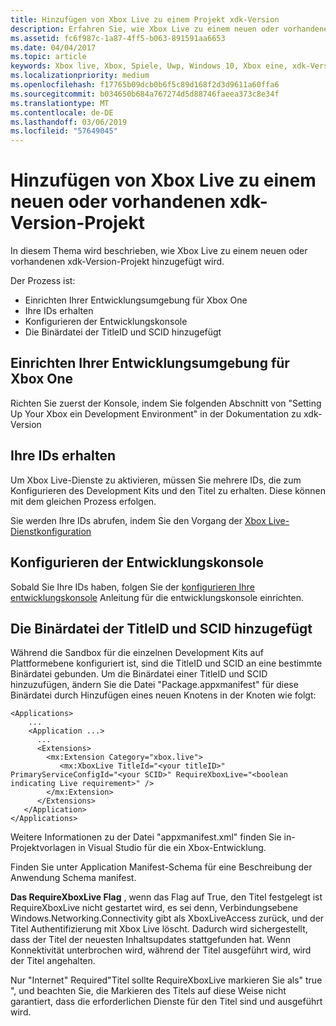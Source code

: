 ```yaml
---
title: Hinzufügen von Xbox Live zu einem Projekt xdk-Version
description: Erfahren Sie, wie Xbox Live zu einem neuen oder vorhandenen Xbox Developer Kit (xdk-Version)-Projekt hinzufügen.
ms.assetid: fc6f987c-1a87-4ff5-b063-891591aa6653
ms.date: 04/04/2017
ms.topic: article
keywords: Xbox live, Xbox, Spiele, Uwp, Windows 10, Xbox eine, xdk-Version
ms.localizationpriority: medium
ms.openlocfilehash: f17765b09dcb0b6f5c89d168f2d3d9611a60ffa6
ms.sourcegitcommit: b034650b684a767274d5d88746faeea373c8e34f
ms.translationtype: MT
ms.contentlocale: de-DE
ms.lasthandoff: 03/06/2019
ms.locfileid: "57649045"
---
```

# <a name="add-xbox-live-to-a-new-or-existing-xdk-project"></a>Hinzufügen von Xbox Live zu einem neuen oder vorhandenen xdk-Version-Projekt

In diesem Thema wird beschrieben, wie Xbox Live zu einem neuen oder vorhandenen xdk-Version-Projekt hinzugefügt wird.

Der Prozess ist:

- Einrichten Ihrer Entwicklungsumgebung für Xbox One
- Ihre IDs erhalten
- Konfigurieren der Entwicklungskonsole
- Die Binärdatei der TitleID und SCID hinzugefügt


## <a name="setup-up-your-xbox-one-development-environment"></a>Einrichten Ihrer Entwicklungsumgebung für Xbox One
Richten Sie zuerst der Konsole, indem Sie folgenden Abschnitt von "Setting Up Your Xbox ein Development Environment" in der Dokumentation zu xdk-Version

## <a name="get-your-ids"></a>Ihre IDs erhalten

Um Xbox Live-Dienste zu aktivieren, müssen Sie mehrere IDs, die zum Konfigurieren des Development Kits und den Titel zu erhalten. Diese können mit dem gleichen Prozess erfolgen.

Sie werden Ihre IDs abrufen, indem Sie den Vorgang der [Xbox Live-Dienstkonfiguration](../xbox-live-service-configuration.md)

## <a name="configure-your-development-console"></a>Konfigurieren der Entwicklungskonsole

Sobald Sie Ihre IDs haben, folgen Sie der [konfigurieren Ihre entwicklungskonsole](configure-your-development-console.md) Anleitung für die entwicklungskonsole einrichten.

## <a name="add-the-titleid-and-scid-to-your-binary"></a>Die Binärdatei der TitleID und SCID hinzugefügt
Während die Sandbox für die einzelnen Development Kits auf Plattformebene konfiguriert ist, sind die TitleID und SCID an eine bestimmte Binärdatei gebunden. Um die Binärdatei einer TitleID und SCID hinzuzufügen, ändern Sie die Datei "Package.appxmanifest" für diese Binärdatei durch Hinzufügen eines neuen Knotens in der <Extensions> Knoten wie folgt:

```
<Applications>
    ...
    <Application ...>
      ...
      <Extensions>
        <mx:Extension Category="xbox.live">
           <mx:XboxLive TitleId="<your titleID>" PrimaryServiceConfigId="<your SCID>" RequireXboxLive="<boolean indicating Live requirement>" />
        </mx:Extension>
      </Extensions>
   </Application>
</Applications>
```

Weitere Informationen zu der Datei "appxmanifest.xml" finden Sie in-Projektvorlagen in Visual Studio für die ein Xbox-Entwicklung.

Finden Sie unter Application Manifest-Schema für eine Beschreibung der Anwendung Schema manifest.

**Das RequireXboxLive Flag** , wenn das Flag auf True, den Titel festgelegt ist RequireXboxLive nicht gestartet wird, es sei denn, Verbindungsebene Windows.Networking.Connectivity gibt als XboxLiveAccess zurück, und der Titel Authentifizierung mit Xbox Live löscht. Dadurch wird sichergestellt, dass der Titel der neuesten Inhaltsupdates stattgefunden hat. Wenn Konnektivität unterbrochen wird, während der Titel ausgeführt wird, wird der Titel angehalten.

Nur "Internet" Required"Titel sollte RequireXboxLive markieren Sie als" true ", und beachten Sie, die Markieren des Titels auf diese Weise nicht garantiert, dass die erforderlichen Dienste für den Titel sind und ausgeführt wird.
